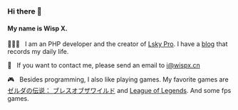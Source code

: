 ### Hi there 👋

#### My name is Wisp X. 

👨🏻‍💻 &nbsp; I am an PHP developer and the creator of [Lsky Pro](https://github.com/wisp-x/lsky-pro). I have a [blog](https://www.wispx.cn) that records my daily life.

📧 &nbsp; If you want to contact me, please send an email to i@wispx.cn

🎮 &nbsp; Besides programming, I also like playing games. My favorite games are [ゼルダの伝说： ブレスオブザワイルド](https://ja.wikipedia.org/wiki/%E3%82%BC%E3%83%AB%E3%83%80%E3%81%AE%E4%BC%9D%E8%AA%AC_%E3%83%96%E3%83%AC%E3%82%B9_%E3%82%AA%E3%83%96_%E3%82%B6_%E3%83%AF%E3%82%A4%E3%83%AB%E3%83%89) and [League of Legends](https://en.wikipedia.org/wiki/League_of_Legends). And some fps games.
